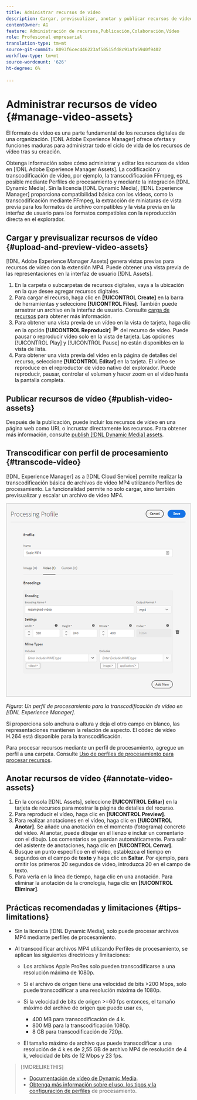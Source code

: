 ```yaml
---
title: Administrar recursos de vídeo
description: Cargar, previsualizar, anotar y publicar recursos de vídeo en [!DNL Adobe Experience Manager].
contentOwner: AG
feature: Administración de recursos,Publicación,Colaboración,Vídeo
role: Profesional empresarial
translation-type: tm+mt
source-git-commit: 8093f6cec446223af58515fd8c91afa5940f9402
workflow-type: tm+mt
source-wordcount: '626'
ht-degree: 6%

---
```



# Administrar recursos de vídeo {#manage-video-assets}

El formato de vídeo es una parte fundamental de los recursos digitales de una organización. [!DNL Adobe Experience Manager] ofrece ofertas y funciones maduras para administrar todo el ciclo de vida de los recursos de vídeo tras su creación.

Obtenga información sobre cómo administrar y editar los recursos de vídeo en [!DNL Adobe Experience Manager Assets]. La codificación y transcodificación de vídeo, por ejemplo, la transcodificación FFmpeg, es posible mediante Perfiles de procesamiento y mediante la integración [!DNL Dynamic Media]. Sin la licencia [!DNL Dynamic Media], [!DNL Experience Manager] proporciona compatibilidad básica con los vídeos, como la transcodificación mediante FFmpeg, la extracción de miniaturas de vista previa para los formatos de archivo compatibles y la vista previa en la interfaz de usuario para los formatos compatibles con la reproducción directa en el explorador.

## Cargar y previsualizar recursos de vídeo {#upload-and-preview-video-assets}

[!DNL Adobe Experience Manager Assets] genera vistas previas para recursos de vídeo con la extensión MP4. Puede obtener una vista previa de las representaciones en la interfaz de usuario [!DNL Assets].

1. En la carpeta o subcarpetas de recursos digitales, vaya a la ubicación en la que desee agregar recursos digitales.
1. Para cargar el recurso, haga clic en **[!UICONTROL Create]** en la barra de herramientas y seleccione **[!UICONTROL Files]**. También puede arrastrar un archivo en la interfaz de usuario. Consulte [carga de recursos](manage-digital-assets.md#uploading-assets) para obtener más información.
1. Para obtener una vista previa de un vídeo en la vista de tarjeta, haga clic en la opción **[!UICONTROL Reproducir]** ![reproducir](assets/do-not-localize/play.png) del recurso de vídeo. Puede pausar o reproducir vídeo solo en la vista de tarjeta. Las opciones [!UICONTROL Play] y [!UICONTROL Pause] no están disponibles en la vista de lista.
1. Para obtener una vista previa del vídeo en la página de detalles del recurso, seleccione **[!UICONTROL Editar]** en la tarjeta. El vídeo se reproduce en el reproductor de vídeo nativo del explorador. Puede reproducir, pausar, controlar el volumen y hacer zoom en el vídeo hasta la pantalla completa.

## Publicar recursos de vídeo {#publish-video-assets}

Después de la publicación, puede incluir los recursos de vídeo en una página web como URL o incrustar directamente los recursos. Para obtener más información, consulte [publish [!DNL Dynamic Media] assets](/help/assets/dynamic-media/publishing-dynamicmedia-assets.md).

## Transcodificar con perfil de procesamiento {#transcode-video}

[!DNL Experience Manager] as a  [!DNL Cloud Service] permite realizar la transcodificación básica de archivos de vídeo MP4 utilizando Perfiles de procesamiento. La funcionalidad permite no solo cargar, sino también previsualizar y escalar un archivo de vídeo MP4.

![Crear perfil de procesamiento para la transcodificación de vídeo en  [!DNL Experience Manager]](assets/video-processing-profile-for-mp4.png)

*Figura: Un perfil de procesamiento para la transcodificación de vídeo en  [!DNL Experience Manager].*

Si proporciona solo anchura o altura y deja el otro campo en blanco, las representaciones mantienen la relación de aspecto. El códec de vídeo H.264 está disponible para la transcodificación.

Para procesar recursos mediante un perfil de procesamiento, agregue un perfil a una carpeta. Consulte [Uso de perfiles de procesamiento para procesar recursos](/help/assets/asset-microservices-configure-and-use.md#use-profiles).

## Anotar recursos de vídeo {#annotate-video-assets}

1. En la consola [!DNL Assets], seleccione **[!UICONTROL Editar]** en la tarjeta de recursos para mostrar la página de detalles del recurso.
1. Para reproducir el vídeo, haga clic en **[!UICONTROL Preview]**.
1. Para realizar anotaciones en el vídeo, haga clic en **[!UICONTROL Anotar]**. Se añade una anotación en el momento (fotograma) concreto del vídeo. Al anotar, puede dibujar en el lienzo e incluir un comentario con el dibujo. Los comentarios se guardan automáticamente. Para salir del asistente de anotaciones, haga clic en **[!UICONTROL Cerrar]**.
1. Busque un punto específico en el vídeo, establezca el tiempo en segundos en el campo de **texto** y haga clic en **Saltar**. Por ejemplo, para omitir los primeros 20 segundos de vídeo, introduzca 20 en el campo de texto.
1. Para verla en la línea de tiempo, haga clic en una anotación. Para eliminar la anotación de la cronología, haga clic en **[!UICONTROL Eliminar]**.

## Prácticas recomendadas y limitaciones {#tips-limitations}

* Sin la licencia [!DNL Dynamic Media], solo puede procesar archivos MP4 mediante perfiles de procesamiento.
* Al transcodificar archivos MP4 utilizando Perfiles de procesamiento, se aplican las siguientes directrices y limitaciones:

   * Los archivos Apple ProRes solo pueden transcodificarse a una resolución máxima de 1080p.
   * Si el archivo de origen tiene una velocidad de bits >200 Mbps, solo puede transcodificar a una resolución máxima de 1080p.
   * Si la velocidad de bits de origen >=60 fps entonces, el tamaño máximo del archivo de origen que puede usar es,

      * 400 MB para transcodificación de 4 k.
      * 800 MB para la transcodificación 1080p.
      * 8 GB para transcodificación de 720p.
   * El tamaño máximo de archivo que puede transcodificar a una resolución de 4 k es de 2,55 GB de archivo MP4 de resolución de 4 k, velocidad de bits de 12 Mbps y 23 fps.


>[!MORELIKETHIS]
>
>* [Documentación de vídeo de Dynamic Media](/help/assets/dynamic-media/video.md).
>* [Obtenga más información sobre el uso, los tipos y la configuración de perfiles](/help/assets/asset-microservices-configure-and-use.md) de procesamiento.

